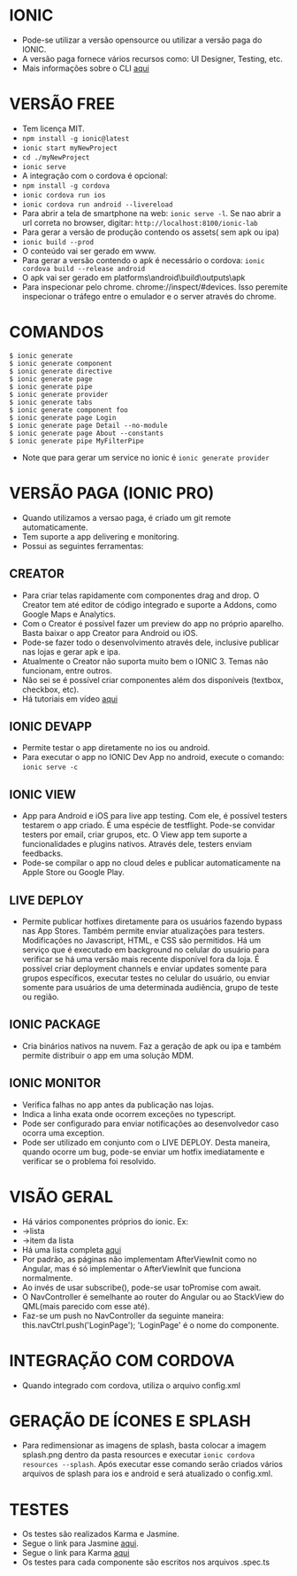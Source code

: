 # IONIC
* Pode-se utilizar a versão opensource ou utilizar a versão paga do IONIC. 
* A versão paga fornece vários recursos como: UI Designer, Testing, etc. 
* Mais informações sobre o CLI [aqui](https://ionicframework.com/docs/cli/)

# VERSÃO FREE
* Tem licença MIT.  
* `npm install -g ionic@latest`
* `ionic start myNewProject`
* `cd ./myNewProject`
* `ionic serve`
* A integração com o cordova é opcional: 
* `npm install -g cordova`
* `ionic cordova run ios`
* `ionic cordova run android --livereload`
* Para abrir a tela de smartphone na web: `ionic serve -l`. Se nao abrir a url correta no browser, digitar: `http://localhost:8100/ionic-lab`
* Para gerar a versão de produção contendo os assets( sem apk ou ipa)
* `ionic build --prod`
* O conteúdo vai ser gerado em www. 
* Para gerar a versão contendo o apk é necessário o cordova:
`ionic cordova build --release android`
* O apk vai ser gerado em platforms\android\build\outputs\apk
* Para inspecionar pelo chrome. chrome://inspect/#devices. Isso peremite inspecionar o tráfego entre o emulador e o server através do chrome. 

# COMANDOS
```
$ ionic generate 
$ ionic generate component
$ ionic generate directive
$ ionic generate page
$ ionic generate pipe
$ ionic generate provider
$ ionic generate tabs
$ ionic generate component foo
$ ionic generate page Login
$ ionic generate page Detail --no-module
$ ionic generate page About --constants
$ ionic generate pipe MyFilterPipe
```
* Note que para gerar um service no ionic é `ionic generate provider`

# VERSÃO PAGA (IONIC PRO)
* Quando utilizamos a versao paga, é criado um git remote automaticamente.
* Tem suporte a app delivering e monitoring.
* Possui as seguintes ferramentas: 

## CREATOR 
* Para criar telas rapidamente com componentes drag and drop. O Creator tem até editor de código integrado e suporte a Addons, como Google Maps e Analytics.  
* Com o Creator é possível fazer um preview do app no próprio aparelho. Basta baixar o app Creator para Android ou iOS. 
* Pode-se fazer todo o desenvolvimento através dele, inclusive publicar nas lojas e gerar apk e ipa. 
* Atualmente o Creator não suporta muito bem o IONIC 3. Temas não funcionam, entre outros. 
* Não sei se é possível criar componentes além dos disponíveis (textbox, checkbox, etc).
* Há  tutoriais em vídeo [aqui](https://docs.usecreator.com/page/tutorial-videos)

## IONIC DEVAPP
* Permite testar o app diretamente no ios ou android. 
* Para executar o app no IONIC Dev App no android, execute o comando: `ionic serve -c`

## IONIC VIEW
* App para Android e iOS para live app testing. Com ele, é possível testers testarem o app criado. É uma espécie de testflight. Pode-se convidar testers por email, criar grupos, etc. O View app tem suporte a funcionalidades e plugins nativos. Através dele, testers enviam feedbacks. 
* Pode-se compilar o app no cloud deles e publicar automaticamente na Apple Store ou Google Play.

## LIVE DEPLOY
* Permite publicar hotfixes diretamente para os usuários fazendo bypass nas App Stores. Também permite enviar atualizações para testers. Modificações no Javascript, HTML, e CSS são permitidos. Há um serviço que é executado em background no celular do usuário para verificar se há uma versão mais recente disponível fora da loja. É possível criar deployment channels e enviar updates somente para grupos específicos, executar testes no celular do usuário, ou enviar somente para usuários de uma determinada audiência, grupo de teste ou região. 

## IONIC PACKAGE
* Cria binários nativos na nuvem. Faz a geração de apk ou ipa e também permite distribuir o app em uma solução MDM. 

## IONIC MONITOR
* Verifica falhas no app antes da publicação nas lojas. 
* Indica a linha exata onde ocorrem exceções no typescript. 
* Pode ser configurado para enviar notificações ao desenvolvedor caso ocorra uma exception. 
* Pode ser utilizado em conjunto com o LIVE DEPLOY. Desta maneira, quando ocorre um bug, pode-se enviar um hotfix imediatamente e verificar se o problema foi resolvido. 


# VISÃO GERAL
* Há vários componentes próprios do ionic. Ex:
* <ion-list> ->lista
* <ion-item> ->item da lista
* Há uma lista completa [aqui](https://ionicframework.com/docs/components/#overview)
* Por padrão, as páginas não implementam AfterViewInit como no Angular, mas é só implementar o AfterViewInit que funciona normalmente. 
* Ao invés de usar subscribe(), pode-se usar toPromise com await. 
* O NavController é semelhante ao router do Angular ou ao StackView do QML(mais parecido com esse até).
* Faz-se um push no NavController da seguinte maneira: this.navCtrl.push('LoginPage'); 'LoginPage' é o nome do componente. 

# INTEGRAÇÃO COM CORDOVA
* Quando integrado com cordova, utiliza  o arquivo config.xml


# GERAÇÃO DE ÍCONES E SPLASH
* Para redimensionar as imagens de splash, basta colocar a imagem splash.png dentro da pasta resources e executar `ionic cordova resources --splash`. Após executar esse comando serão criados vários arquivos de splash para ios e android e será atualizado o config.xml. 


# TESTES
* Os testes são realizados Karma e Jasmine. 
* Segue o link para Jasmine [aqui](https://jasmine.github.io/).
* Segue o link para Karma [aqui](https://karma-runner.github.io/2.0/index.html)
* Os testes para cada componente são escritos nos arquivos .spec.ts